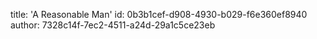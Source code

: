 title: 'A Reasonable Man'
id: 0b3b1cef-d908-4930-b029-f6e360ef8940
author: 7328c14f-7ec2-4511-a24d-29a1c5ce23eb
